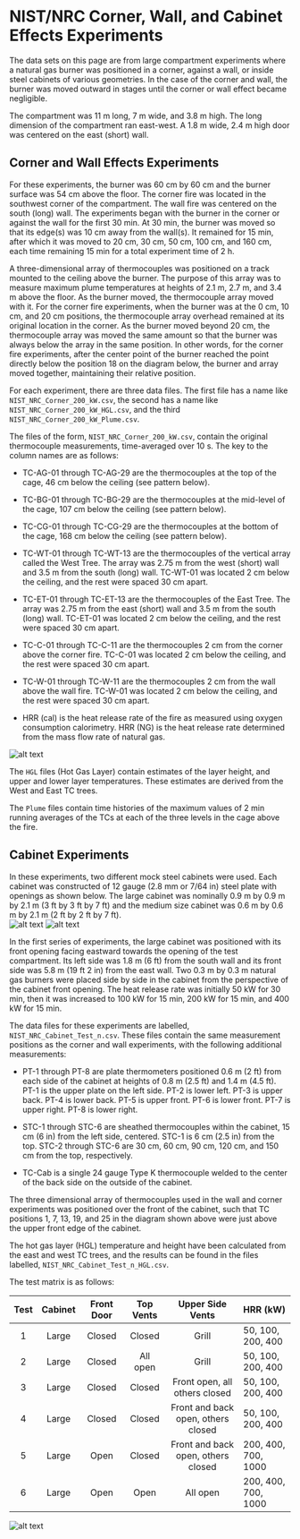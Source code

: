 # NIST/NRC Corner, Wall, and Cabinet Effects Experiments
The data sets on this page are from large compartment experiments where a natural gas burner was positioned in a corner, against a wall, or inside steel cabinets of various geometries. In the case of the corner and wall, the burner was moved outward in stages until the corner or wall effect became negligible.

The compartment was 11 m long, 7 m wide, and 3.8 m high. The long dimension of the compartment ran east-west. A 1.8 m wide, 2.4 m high door was centered on the east (short) wall. 

## Corner and Wall Effects Experiments
For these experiments, the burner was 60 cm by 60 cm and the burner surface was 54 cm above the floor. The corner fire was located in the southwest corner of the compartment. The wall fire was centered on the south (long) wall. The experiments began with the burner in the corner or against the wall for the first 30 min. At 30 min, the burner was moved so that its edge(s) was 10 cm away from the wall(s). It remained for 15 min, after which it was moved to 20 cm, 30 cm, 50 cm, 100 cm, and 160 cm, each time remaining 15 min for a total experiment time of 2 h.

A three-dimensional array of thermocouples was positioned on a track mounted to the ceiling above the burner. The purpose of this array was to measure maximum plume temperatures at heights of 2.1 m, 2.7 m, and 3.4 m above the floor. As the burner moved, the thermocouple array moved with it. For the corner fire experiments, when the burner was at the 0 cm, 10 cm, and 20 cm positions, the thermocouple array overhead remained at its original location in the corner. As the burner moved beyond 20 cm, the thermocouple array was moved the same amount so that the burner was always below the array in the same position. In other words, for the corner fire experiments, after the center point of the burner reached the point directly below the position 18 on the diagram below, the burner and array moved together, maintaining their relative position.

For each experiment, there are three data files. The first file has a name like `NIST_NRC_Corner_200_kW.csv`, the second has a name like `NIST_NRC_Corner_200_kW_HGL.csv`, and the third `NIST_NRC_Corner_200_kW_Plume.csv`.  

The files of the form, `NIST_NRC_Corner_200_kW.csv`, contain the original thermocouple measurements, time-averaged over 10 s. The key to the column names are as follows:

   * TC-AG-01 through TC-AG-29 are the thermocouples at the top of the cage, 46 cm below the ceiling (see pattern below).

   * TC-BG-01 through TC-BG-29 are the thermocouples at the mid-level of the cage, 107 cm below the ceiling (see pattern below).

   * TC-CG-01 through TC-CG-29 are the thermocouples at the bottom of the cage, 168 cm below the ceiling (see pattern below).

   * TC-WT-01 through TC-WT-13 are the thermocouples of the vertical array called the West Tree. The array was 2.75 m from the west (short) wall and 3.5 m from the south (long) wall. TC-WT-01 was located 2 cm below the ceiling, and the rest were spaced 30 cm apart.

   * TC-ET-01 through TC-ET-13 are the thermocouples of the East Tree. The array was 2.75 m from the east (short) wall and 3.5 m from the south (long) wall. TC-ET-01 was located 2 cm below the ceiling, and the rest were spaced 30 cm apart.

   * TC-C-01 through TC-C-11 are the thermocouples 2 cm from the corner above the corner fire. TC-C-01 was located 2 cm below the ceiling, and the rest were spaced 30 cm apart.

   * TC-W-01 through TC-W-11 are the thermocouples 2 cm from the wall above the wall fire. TC-W-01 was located 2 cm below the ceiling, and the rest were spaced 30 cm apart.

   * HRR (cal) is the heat release rate of the fire as measured using oxygen consumption calorimetry. HRR (NG) is the heat release rate determined from the mass flow rate of natural gas.

![alt text](https://github.com/firemodels/exp/blob/master/NIST_NRC_Corner_Effects/grid.png "TC grid")

The `HGL` files (Hot Gas Layer) contain estimates of the layer height, and upper and lower layer temperatures. These estimates are derived from the West and East TC trees.

The `Plume` files contain time histories of the maximum values of 2 min running averages of the TCs at each of the three levels in the cage above the fire.


## Cabinet Experiments
In these experiments, two different mock steel cabinets were used. Each cabinet was constructed of 12 gauge (2.8 mm or 7/64 in) steel plate with openings as shown below. The large cabinet was nominally 0.9 m by 0.9 m by 2.1 m (3 ft by 3 ft by 7 ft) and the medium size cabinet was 0.6 m by 0.6 m by 2.1 m (2 ft by 2 ft by 7 ft).  
![alt text](https://github.com/firemodels/exp/blob/master/NIST_NRC_Corner_Effects/Cabinet_3x3x7.png "Large Cabinet")
![alt text](https://github.com/firemodels/exp/blob/master/NIST_NRC_Corner_Effects/Cabinet_2x2x7.png "Medium Cabinet")

In the first series of experiments, the large cabinet was positioned with its front opening facing eastward towards the opening of the test compartment. Its left side was 1.8 m (6 ft) from the south wall and its front side was 5.8 m (19 ft 2 in) from the east wall. Two 0.3 m by 0.3 m natural gas burners were placed side by side in the cabinet from the perspective of the cabinet front opening. The heat release rate was initially 50 kW for 30 min, then it was increased to 100 kW for 15 min, 200 kW for 15 min, and 400 kW for 15 min. 

The data files for these experiments are labelled, `NIST_NRC_Cabinet_Test_n.csv`. These files contain the same measurement positions as the corner and wall experiments, with the following additional measurements: 

   * PT-1 through PT-8 are plate thermometers positioned 0.6 m (2 ft) from each side of the cabinet at heights of 0.8 m (2.5 ft) and 1.4 m (4.5 ft). PT-1 is the upper plate on the left side. PT-2 is lower left. PT-3 is upper back. PT-4 is lower back. PT-5 is upper front. PT-6 is lower front. PT-7 is upper right. PT-8 is lower right.

   * STC-1 through STC-6 are sheathed thermocouples within the cabinet, 15 cm (6 in) from the left side, centered. STC-1 is 6 cm (2.5 in) from the top. STC-2 through STC-6 are 30 cm, 60 cm, 90 cm, 120 cm, and 150 cm from the top, respectively.
   
   * TC-Cab is a single 24 gauge Type K thermocouple welded to the center of the back side on the outside of the cabinet.
   
The three dimensional array of thermocouples used in the wall and corner experiments was positioned over the front of the cabinet, such that TC positions 1, 7, 13, 19, and 25 in the diagram shown above were just above the upper front edge of the cabinet.

The hot gas layer (HGL) temperature and height have been calculated from the east and west TC trees, and the results can be found in the files labelled, `NIST_NRC_Cabinet_Test_n_HGL.csv`.
   
The test matrix is as follows:

| Test   | Cabinet    | Front Door | Top Vents        | Upper Side Vents                   | HRR (kW)               |
|:------:|:----------:|:----------:|:----------------:|:----------------------------------:|:-----------------------|
|  1     | Large      | Closed     | Closed           | Grill                              | 50, 100, 200, 400      |
|  2     | Large      | Closed     | All open         | Grill                              | 50, 100, 200, 400      |
|  3     | Large      | Closed     | Closed           | Front open, all others closed      | 50, 100, 200, 400      |
|  4     | Large      | Closed     | Closed           | Front and back open, others closed | 50, 100, 200, 400      |
|  5     | Large      | Open       | Closed           | Front and back open, others closed | 200, 400, 700, 1000    |
|  6     | Large      | Open       | Open             | All open                           | 200, 400, 700, 1000    |

![alt text](https://github.com/firemodels/exp/blob/master/NIST_NRC_Corner_Effects/grill_drawing.png "Grill Drawing")
